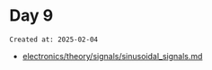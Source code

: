 # Day 9

```
Created at: 2025-02-04
```

- [electronics/theory/signals/sinusoidal_signals.md](marcelofern.com/notes/electronics/theory/signals/sinusoidal_signals.html)
